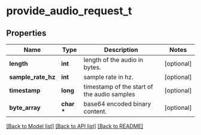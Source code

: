 # provide_audio_request_t

## Properties
Name | Type        | Description | Notes
------------ |-------------| ------------- | -------------
**length** | **int**     | length of the audio in bytes. | [optional] 
**sample_rate_hz** | **int**     | sample rate in hz. | [optional] 
**timestamp** | **long** | timestamp of the start of the audio samples | [optional] 
**byte_array** | **char \*** | base64 encoded binary content. | [optional] 

[[Back to Model list]](../README.md#documentation-for-models) [[Back to API list]](../README.md#documentation-for-api-endpoints) [[Back to README]](../README.md)


